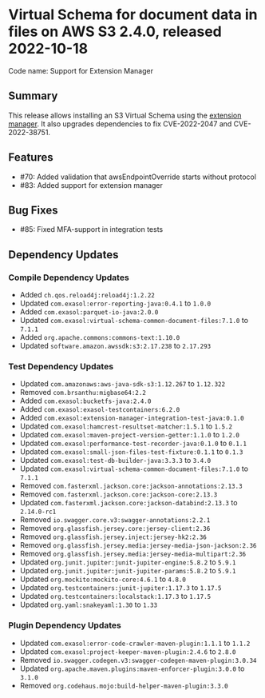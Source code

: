 # Virtual Schema for document data in files on AWS S3 2.4.0, released 2022-10-18

Code name: Support for Extension Manager

## Summary

This release allows installing an S3 Virtual Schema using the [extension manager](https://github.com/exasol/extension-manager). It also upgrades dependencies to fix CVE-2022-2047 and CVE-2022-38751.

## Features

* #70: Added validation that awsEndpointOverride starts without protocol
* #83: Added support for extension manager

## Bug Fixes

* #85: Fixed MFA-support in integration tests 

## Dependency Updates

### Compile Dependency Updates

* Added `ch.qos.reload4j:reload4j:1.2.22`
* Updated `com.exasol:error-reporting-java:0.4.1` to `1.0.0`
* Added `com.exasol:parquet-io-java:2.0.0`
* Updated `com.exasol:virtual-schema-common-document-files:7.1.0` to `7.1.1`
* Added `org.apache.commons:commons-text:1.10.0`
* Updated `software.amazon.awssdk:s3:2.17.238` to `2.17.293`

### Test Dependency Updates

* Updated `com.amazonaws:aws-java-sdk-s3:1.12.267` to `1.12.322`
* Removed `com.brsanthu:migbase64:2.2`
* Added `com.exasol:bucketfs-java:2.4.0`
* Added `com.exasol:exasol-testcontainers:6.2.0`
* Added `com.exasol:extension-manager-integration-test-java:0.1.0`
* Updated `com.exasol:hamcrest-resultset-matcher:1.5.1` to `1.5.2`
* Updated `com.exasol:maven-project-version-getter:1.1.0` to `1.2.0`
* Updated `com.exasol:performance-test-recorder-java:0.1.0` to `0.1.1`
* Updated `com.exasol:small-json-files-test-fixture:0.1.1` to `0.1.3`
* Updated `com.exasol:test-db-builder-java:3.3.3` to `3.4.0`
* Updated `com.exasol:virtual-schema-common-document-files:7.1.0` to `7.1.1`
* Removed `com.fasterxml.jackson.core:jackson-annotations:2.13.3`
* Removed `com.fasterxml.jackson.core:jackson-core:2.13.3`
* Updated `com.fasterxml.jackson.core:jackson-databind:2.13.3` to `2.14.0-rc1`
* Removed `io.swagger.core.v3:swagger-annotations:2.2.1`
* Removed `org.glassfish.jersey.core:jersey-client:2.36`
* Removed `org.glassfish.jersey.inject:jersey-hk2:2.36`
* Removed `org.glassfish.jersey.media:jersey-media-json-jackson:2.36`
* Removed `org.glassfish.jersey.media:jersey-media-multipart:2.36`
* Updated `org.junit.jupiter:junit-jupiter-engine:5.8.2` to `5.9.1`
* Updated `org.junit.jupiter:junit-jupiter-params:5.8.2` to `5.9.1`
* Updated `org.mockito:mockito-core:4.6.1` to `4.8.0`
* Updated `org.testcontainers:junit-jupiter:1.17.3` to `1.17.5`
* Updated `org.testcontainers:localstack:1.17.3` to `1.17.5`
* Updated `org.yaml:snakeyaml:1.30` to `1.33`

### Plugin Dependency Updates

* Updated `com.exasol:error-code-crawler-maven-plugin:1.1.1` to `1.1.2`
* Updated `com.exasol:project-keeper-maven-plugin:2.4.6` to `2.8.0`
* Removed `io.swagger.codegen.v3:swagger-codegen-maven-plugin:3.0.34`
* Updated `org.apache.maven.plugins:maven-enforcer-plugin:3.0.0` to `3.1.0`
* Removed `org.codehaus.mojo:build-helper-maven-plugin:3.3.0`
